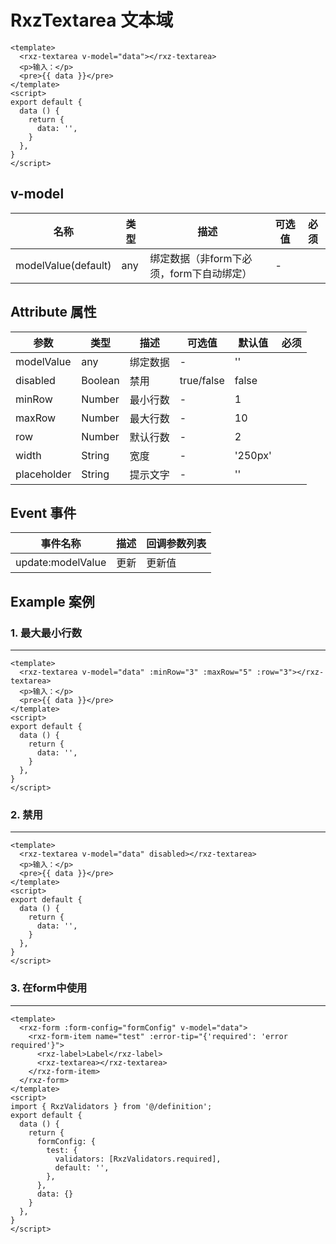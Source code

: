 # RxzTextarea 文本域

<TestRxzTextarea></TestRxzTextarea>

```vue
<template>
  <rxz-textarea v-model="data"></rxz-textarea>
  <p>输入：</p>
  <pre>{{ data }}</pre>
</template>
<script>
export default {
  data () {
    return {
      data: '',
    }
  },
}
</script>
```

## v-model

| 名称                  | 类型  | 描述                       | 可选值 | 必须  |
| ------------------- | --- | ------------------------ | --- | --- |
| modelValue(default) | any | 绑定数据（非form下必须，form下自动绑定） | -   |     |

## Attribute 属性

| 参数          | 类型      | 描述   | 可选值        | 默认值     | 必须  |
| ----------- | ------- | ---- | ---------- | ------- | --- |
| modelValue  | any     | 绑定数据 | -          | ''      |     |
| disabled    | Boolean | 禁用   | true/false | false   |     |
| minRow      | Number  | 最小行数 | -          | 1       |     |
| maxRow      | Number  | 最大行数 | -          | 10      |     |
| row         | Number  | 默认行数 | -          | 2       |     |
| width       | String  | 宽度   | -          | '250px' |     |
| placeholder | String  | 提示文字 | -          | ''      |     |

## Event 事件

| 事件名称              | 描述  | 回调参数列表 |
| ----------------- | --- | ------ |
| update:modelValue | 更新  | 更新值    |

## Example 案例

### 1. 最大最小行数

---

<TestRxzTextareaExp1></TestRxzTextareaExp1>

```vue
<template>
  <rxz-textarea v-model="data" :minRow="3" :maxRow="5" :row="3"></rxz-textarea>
  <p>输入：</p>
  <pre>{{ data }}</pre>
</template>
<script>
export default {
  data () {
    return {
      data: '',
    }
  },
}
</script>
```

### 2. 禁用

---

<TestRxzTextareaExp2></TestRxzTextareaExp2>

```vue
<template>
  <rxz-textarea v-model="data" disabled></rxz-textarea>
  <p>输入：</p>
  <pre>{{ data }}</pre>
</template>
<script>
export default {
  data () {
    return {
      data: '',
    }
  },
}
</script>
```

### 3. 在form中使用

---

<TestRxzTextareaExp3></TestRxzTextareaExp3>

```vue
<template>
  <rxz-form :form-config="formConfig" v-model="data">
    <rxz-form-item name="test" :error-tip="{'required': 'error required'}">
      <rxz-label>Label</rxz-label>
      <rxz-textarea></rxz-textarea>
    </rxz-form-item>
  </rxz-form>
</template>
<script>
import { RxzValidators } from '@/definition';
export default {
  data () {
    return {
      formConfig: {
        test: {
          validators: [RxzValidators.required],
          default: '',
        },
      },
      data: {}
    }
  },
}
</script>
```